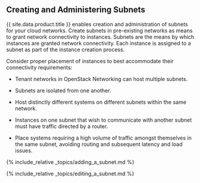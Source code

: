 ## Creating and Administering Subnets

{{ site.data.product.title }} enables creation and administration of subnets for your
cloud networks. Create subnets in pre-existing networks as means to
grant network connectivity to instances. Subnets are the means by which
instances are granted network connectivity. Each instance is assigned to
a subnet as part of the instance creation process.

Consider proper placement of instances to best accommodate their
connectivity requirements:

  - Tenant networks in OpenStack Networking can host multiple subnets.

  - Subnets are isolated from one another.

  - Host distinctly different systems on different subnets within the
    same network.

  - Instances on one subnet that wish to communicate with another subnet
    must have traffic directed by a router.

  - Place systems requiring a high volume of traffic amongst themselves
    in the same subnet, avoiding routing and subsequent latency and load
    issues.

{% include_relative _topics/adding_a_subnet.md %}

{% include_relative _topics/editing_a_subnet.md %}

